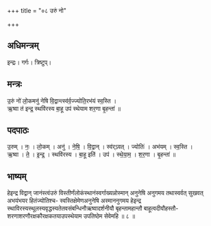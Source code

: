 +++
title = "०८ उरुं नो"

+++
## अधिमन्त्रम्
इन्द्रः। गर्गः। त्रिष्टुप्।

## मन्त्रः
उ॒रुं नो॑ लो॒कमनु॑ नेषि वि॒द्वान्त्स्व॑र्व॒ज्ज्योति॒रभ॑यं स्व॒स्ति ।  
ऋ॒ष्वा त॑ इन्द्र॒ स्थवि॑रस्य बा॒हू उप॑ स्थेयाम शर॒णा बृ॒हन्ता॑ ॥

## पदपाठः
उ॒रुम् । नः॒ । लो॒कम् । अनु॑ । ने॒षि॒ । वि॒द्वान् । स्व॑र्ऽवत् । ज्योतिः॑ । अभ॑यम् । स्व॒स्ति ।  
ऋ॒ष्वा । ते॒ । इ॒न्द्र॒ । स्थवि॑रस्य । बा॒हू इति॑ । उप॑ । स्थे॒या॒म॒ । श॒र॒णा । बृ॒हन्ता॑ ॥

## भाष्यम्
हेइन्द्र विद्वान् जानंस्त्वंउरुं विस्तीर्णंलोकंस्थानंस्वर्गाख्यन्नोस्मान् अनुनेषि अनुगमय तथास्वर्वत् सुखवत् अभयंभयर हितंज्योतिश्च- स्वस्तिक्षेमेणअनुनेषि अस्माननुगमय हेइन्द्र स्थाविरस्यस्थूलस्यवृद्धस्यतेतवसंबन्धिनौऋष्वादर्शनीयौ बृहन्तामहान्तौ बाहूत्वदीयौहस्तौ- शरणाशरणौरक्षकौरक्षकतयाउपस्थेयाम उपतिष्ठेम सेवेमहि ॥ ८ ॥
